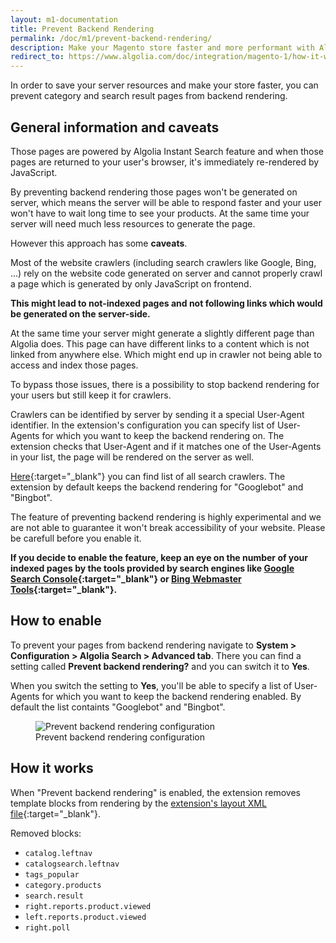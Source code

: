 ```yaml
---
layout: m1-documentation
title: Prevent Backend Rendering
permalink: /doc/m1/prevent-backend-rendering/
description: Make your Magento store faster and more performant with Algolia by preventing category pages and search pages from backend rendering.
redirect_to: https://www.algolia.com/doc/integration/magento-1/how-it-works/prevent-back-end-rendering/
---
```


In order to save your server resources and make your store faster, you can prevent category and search result pages from backend rendering.

## General information and caveats

Those pages are powered by Algolia Instant Search feature and when those pages are returned to your user's browser, it's immediately re-rendered by JavaScript.

By preventing backend rendering those pages won't be generated on server, which means the server will be able to respond faster and your user won't have to wait long time to see your products.
At the same time your server will need much less resources to generate the page.

However this approach has some **caveats**.

Most of the website crawlers (including search crawlers like Google, Bing, ...) rely on the website code generated on server and cannot properly crawl a page which is generated by only JavaScript on frontend.

**This might lead to not-indexed pages and not following links which would be generated on the server-side.**

At the same time your server might generate a slightly different page than Algolia does. This page can have different links to a content which is not linked from anywhere else. Which might end up in crawler not being able to access and index those pages.

To bypass those issues, there is a possibility to stop backend rendering for your users but still keep it for crawlers.

Crawlers can be identified by server by sending it a special User-Agent identifier. In the extension's configuration you can specify list of User-Agents for which you want to keep the backend rendering on. The extension checks that User-Agent and if it matches one of the User-Agents in your list, the page will be rendered on the server as well.

[Here](http://www.useragentstring.com/pages/useragentstring.php?typ=Crawler){:target="_blank"} you can find list of all search crawlers. The extension by default keeps the backend rendering for "Googlebot" and "Bingbot".

The feature of preventing backend rendering is highly experimental and we are not able to guarantee it won't break accessibility of your website. Please be carefull before you enable it.

**If you decide to enable the feature, keep an eye on the number of your indexed pages by the tools provided by search engines like [Google Search Console](https://www.google.com/webmasters/tools/home?hl=en){:target="_blank"} or [Bing Webmaster Tools](https://www.bing.com/toolbox/webmaster){:target="_blank"}.**

## How to enable

To prevent your pages from backend rendering navigate to **System > Configuration > Algolia Search > Advanced tab**. There you can find a setting called **Prevent backend rendering?** and you can switch it to **Yes**.

When you switch the setting to **Yes**, you'll be able to specify a list of User-Agents for which you want to keep the backend rendering enabled. By default the list containts "Googlebot" and "Bingbot".

<figure>
    <img src="../../../img/prevent-backend-rendering.png" class="img-responsive" alt="Prevent backend rendering configuration">
    <figcaption>Prevent backend rendering configuration</figcaption>
</figure>

## How it works

When "Prevent backend rendering" is enabled, the extension removes template blocks from rendering by the [extension's layout XML file](https://github.com/algolia/algoliasearch-magento/blob/master/app/design/frontend/base/default/layout/algoliasearch.xml){:target="_blank"}.

Removed blocks:

- `catalog.leftnav`
- `catalogsearch.leftnav`
- `tags_popular`
- `category.products`
- `search.result`
- `right.reports.product.viewed`
- `left.reports.product.viewed`
- `right.poll`
